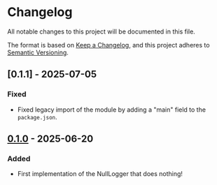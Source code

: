 # Changelog

All notable changes to this project will be documented in this file.

The format is based on [Keep a Changelog](https://keepachangelog.com/en/1.1.0/),
and this project adheres to [Semantic Versioning](https://semver.org/spec/v2.0.0.html).

## [0.1.1] - 2025-07-05

### Fixed

- Fixed legacy import of the module by adding a "main" field to the `package.json`.

## [0.1.0] - 2025-06-20

### Added

- First implementation of the NullLogger that does nothing!

[0.1.0]: https://github.com/infra-blocks/ts-null-logger/releases/tag/v0.1.0

